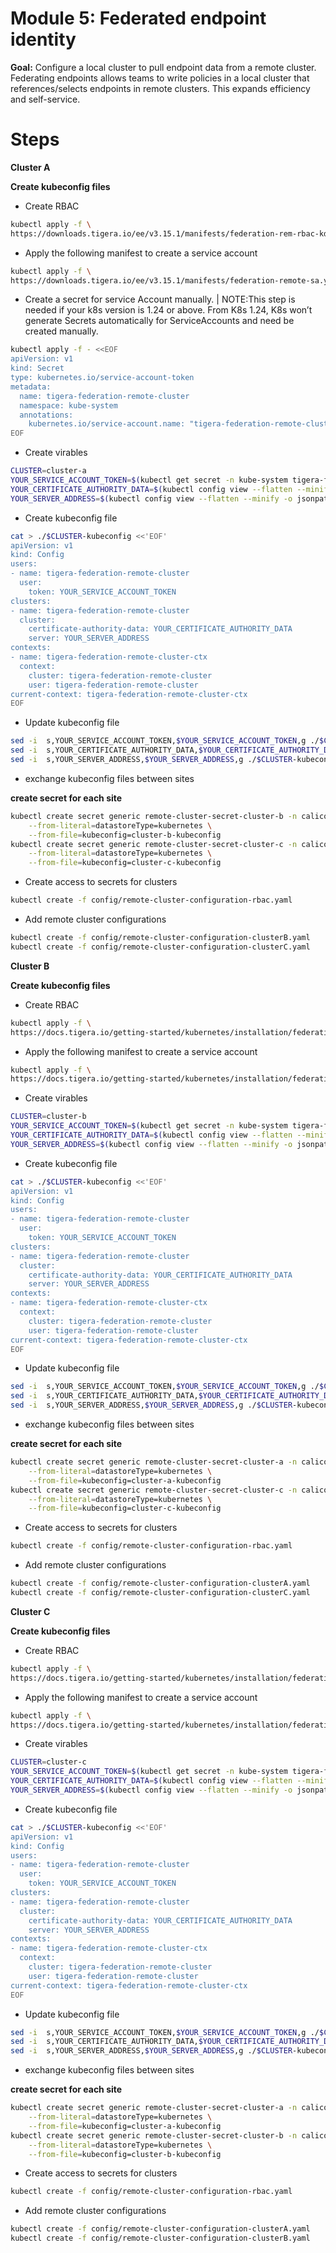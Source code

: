 # Module 5: Federated endpoint identity

**Goal:** 
Configure a local cluster to pull endpoint data from a remote cluster. Federating endpoints allows teams to write policies in a local cluster that references/selects endpoints in remote clusters. This expands efficiency and self-service.

# Steps

**Cluster A**

**Create kubeconfig files**

- Create RBAC
```bash
kubectl apply -f \
https://downloads.tigera.io/ee/v3.15.1/manifests/federation-rem-rbac-kdd.yaml
```
- Apply the following manifest to create a service account
```bash
kubectl apply -f \
https://downloads.tigera.io/ee/v3.15.1/manifests/federation-remote-sa.yaml
```

- Create a secret for service Account manually.
| NOTE:This step is needed if your k8s version is 1.24 or above. From K8s 1.24, K8s won’t generate Secrets automatically for ServiceAccounts and need be created manually. 

```bash
kubectl apply -f - <<EOF
apiVersion: v1
kind: Secret
type: kubernetes.io/service-account-token
metadata:
  name: tigera-federation-remote-cluster
  namespace: kube-system
  annotations:
    kubernetes.io/service-account.name: "tigera-federation-remote-cluster"
EOF
```

- Create virables 
```bash
CLUSTER=cluster-a
YOUR_SERVICE_ACCOUNT_TOKEN=$(kubectl get secret -n kube-system tigera-federation-remote-cluster -o jsonpath='{.data.token}'|base64 --decode)
YOUR_CERTIFICATE_AUTHORITY_DATA=$(kubectl config view --flatten --minify -o jsonpath='{range .clusters[*]}{.cluster.certificate-authority-data}{"\n"}{end}')
YOUR_SERVER_ADDRESS=$(kubectl config view --flatten --minify -o jsonpath='{range .clusters[*]}{.cluster.server}{"\n"}{end}')
```
- Create kubeconfig file 
```bash
cat > ./$CLUSTER-kubeconfig <<'EOF'
apiVersion: v1
kind: Config
users:
- name: tigera-federation-remote-cluster
  user:
    token: YOUR_SERVICE_ACCOUNT_TOKEN
clusters:
- name: tigera-federation-remote-cluster
  cluster:
    certificate-authority-data: YOUR_CERTIFICATE_AUTHORITY_DATA
    server: YOUR_SERVER_ADDRESS
contexts:
- name: tigera-federation-remote-cluster-ctx
  context:
    cluster: tigera-federation-remote-cluster
    user: tigera-federation-remote-cluster
current-context: tigera-federation-remote-cluster-ctx
EOF
```
 
 - Update kubeconfig file 

```bash
sed -i  s,YOUR_SERVICE_ACCOUNT_TOKEN,$YOUR_SERVICE_ACCOUNT_TOKEN,g ./$CLUSTER-kubeconfig
sed -i  s,YOUR_CERTIFICATE_AUTHORITY_DATA,$YOUR_CERTIFICATE_AUTHORITY_DATA,g ./$CLUSTER-kubeconfig
sed -i  s,YOUR_SERVER_ADDRESS,$YOUR_SERVER_ADDRESS,g ./$CLUSTER-kubeconfig
```

- exchange kubeconfig files between sites 

**create secret for each site**
```bash
kubectl create secret generic remote-cluster-secret-cluster-b -n calico-system \
    --from-literal=datastoreType=kubernetes \
    --from-file=kubeconfig=cluster-b-kubeconfig
kubectl create secret generic remote-cluster-secret-cluster-c -n calico-system \
    --from-literal=datastoreType=kubernetes \
    --from-file=kubeconfig=cluster-c-kubeconfig
```

- Create access to secrets for clusters
```bash
kubectl create -f config/remote-cluster-configuration-rbac.yaml
```
-  Add remote cluster configurations
```bash
kubectl create -f config/remote-cluster-configuration-clusterB.yaml
kubectl create -f config/remote-cluster-configuration-clusterC.yaml
```

**Cluster B**

**Create kubeconfig files**

- Create RBAC
```bash
kubectl apply -f \
https://docs.tigera.io/getting-started/kubernetes/installation/federation-rem-rbac-kdd.yaml
```
- Apply the following manifest to create a service account
```bash
kubectl apply -f \
https://docs.tigera.io/getting-started/kubernetes/installation/federation-remote-sa.yaml
```
- Create virables 
```bash
CLUSTER=cluster-b
YOUR_SERVICE_ACCOUNT_TOKEN=$(kubectl get secret -n kube-system tigera-federation-remote-cluster -o jsonpath='{.data.token}'|base64 --decode)
YOUR_CERTIFICATE_AUTHORITY_DATA=$(kubectl config view --flatten --minify -o jsonpath='{range .clusters[*]}{.cluster.certificate-authority-data}{"\n"}{end}')
YOUR_SERVER_ADDRESS=$(kubectl config view --flatten --minify -o jsonpath='{range .clusters[*]}{.cluster.server}{"\n"}{end}')
```
- Create kubeconfig file 
```bash
cat > ./$CLUSTER-kubeconfig <<'EOF'
apiVersion: v1
kind: Config
users:
- name: tigera-federation-remote-cluster
  user:
    token: YOUR_SERVICE_ACCOUNT_TOKEN
clusters:
- name: tigera-federation-remote-cluster
  cluster:
    certificate-authority-data: YOUR_CERTIFICATE_AUTHORITY_DATA
    server: YOUR_SERVER_ADDRESS
contexts:
- name: tigera-federation-remote-cluster-ctx
  context:
    cluster: tigera-federation-remote-cluster
    user: tigera-federation-remote-cluster
current-context: tigera-federation-remote-cluster-ctx
EOF
```
 
 - Update kubeconfig file 

```bash
sed -i  s,YOUR_SERVICE_ACCOUNT_TOKEN,$YOUR_SERVICE_ACCOUNT_TOKEN,g ./$CLUSTER-kubeconfig
sed -i  s,YOUR_CERTIFICATE_AUTHORITY_DATA,$YOUR_CERTIFICATE_AUTHORITY_DATA,g ./$CLUSTER-kubeconfig
sed -i  s,YOUR_SERVER_ADDRESS,$YOUR_SERVER_ADDRESS,g ./$CLUSTER-kubeconfig
```

- exchange kubeconfig files between sites 

**create secret for each site**
```bash
kubectl create secret generic remote-cluster-secret-cluster-a -n calico-system \
    --from-literal=datastoreType=kubernetes \
    --from-file=kubeconfig=cluster-a-kubeconfig
kubectl create secret generic remote-cluster-secret-cluster-c -n calico-system \
    --from-literal=datastoreType=kubernetes \
    --from-file=kubeconfig=cluster-c-kubeconfig
```

- Create access to secrets for clusters
```bash
kubectl create -f config/remote-cluster-configuration-rbac.yaml
```
-  Add remote cluster configurations
```bash
kubectl create -f config/remote-cluster-configuration-clusterA.yaml
kubectl create -f config/remote-cluster-configuration-clusterC.yaml
```

**Cluster C**

**Create kubeconfig files**

- Create RBAC
```bash
kubectl apply -f \
https://docs.tigera.io/getting-started/kubernetes/installation/federation-rem-rbac-kdd.yaml
```
- Apply the following manifest to create a service account
```bash
kubectl apply -f \
https://docs.tigera.io/getting-started/kubernetes/installation/federation-remote-sa.yaml
```
- Create virables 
```bash
CLUSTER=cluster-c
YOUR_SERVICE_ACCOUNT_TOKEN=$(kubectl get secret -n kube-system tigera-federation-remote-cluster -o jsonpath='{.data.token}'|base64 --decode)
YOUR_CERTIFICATE_AUTHORITY_DATA=$(kubectl config view --flatten --minify -o jsonpath='{range .clusters[*]}{.cluster.certificate-authority-data}{"\n"}{end}')
YOUR_SERVER_ADDRESS=$(kubectl config view --flatten --minify -o jsonpath='{range .clusters[*]}{.cluster.server}{"\n"}{end}')
```
- Create kubeconfig file 
```bash
cat > ./$CLUSTER-kubeconfig <<'EOF'
apiVersion: v1
kind: Config
users:
- name: tigera-federation-remote-cluster
  user:
    token: YOUR_SERVICE_ACCOUNT_TOKEN
clusters:
- name: tigera-federation-remote-cluster
  cluster:
    certificate-authority-data: YOUR_CERTIFICATE_AUTHORITY_DATA
    server: YOUR_SERVER_ADDRESS
contexts:
- name: tigera-federation-remote-cluster-ctx
  context:
    cluster: tigera-federation-remote-cluster
    user: tigera-federation-remote-cluster
current-context: tigera-federation-remote-cluster-ctx
EOF
```
 
 - Update kubeconfig file 

```bash
sed -i  s,YOUR_SERVICE_ACCOUNT_TOKEN,$YOUR_SERVICE_ACCOUNT_TOKEN,g ./$CLUSTER-kubeconfig
sed -i  s,YOUR_CERTIFICATE_AUTHORITY_DATA,$YOUR_CERTIFICATE_AUTHORITY_DATA,g ./$CLUSTER-kubeconfig
sed -i  s,YOUR_SERVER_ADDRESS,$YOUR_SERVER_ADDRESS,g ./$CLUSTER-kubeconfig
```

- exchange kubeconfig files between sites 

**create secret for each site**
```bash
kubectl create secret generic remote-cluster-secret-cluster-a -n calico-system \
    --from-literal=datastoreType=kubernetes \
    --from-file=kubeconfig=cluster-a-kubeconfig
kubectl create secret generic remote-cluster-secret-cluster-b -n calico-system \
    --from-literal=datastoreType=kubernetes \
    --from-file=kubeconfig=cluster-b-kubeconfig
```

- Create access to secrets for clusters
```bash
kubectl create -f config/remote-cluster-configuration-rbac.yaml
```
-  Add remote cluster configurations
```bash
kubectl create -f config/remote-cluster-configuration-clusterA.yaml
kubectl create -f config/remote-cluster-configuration-clusterB.yaml
```


